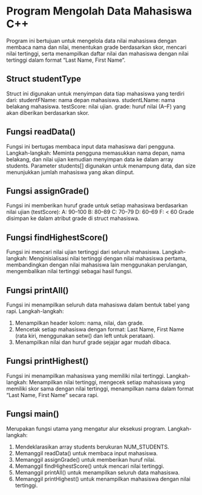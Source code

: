# Program Mengolah Data Mahasiswa C++
Program ini bertujuan untuk mengelola data nilai mahasiswa dengan membaca nama dan nilai, menentukan grade berdasarkan skor, mencari nilai tertinggi, serta menampilkan daftar nilai dan mahasiswa dengan nilai tertinggi dalam format “Last Name, First Name”.

## Struct studentType
Struct ini digunakan untuk menyimpan data tiap mahasiswa yang terdiri dari:
studentFName: nama depan mahasiswa.
studentLName: nama belakang mahasiswa.
testScore: nilai ujian.
grade: huruf nilai (A–F) yang akan diberikan berdasarkan skor.

## Fungsi readData()
Fungsi ini bertugas membaca input data mahasiswa dari pengguna. Langkah-langkah: Meminta pengguna memasukkan nama depan, nama belakang, dan nilai ujian kemudian menyimpan data ke dalam array students. Parameter students[] digunakan untuk menampung data, dan size menunjukkan jumlah mahasiswa yang akan diinput.

## Fungsi assignGrade()
Fungsi ini memberikan huruf grade untuk setiap mahasiswa berdasarkan nilai ujian (testScore):
A: 90–100
B: 80–89
C: 70–79
D: 60–69
F: < 60
Grade disimpan ke dalam atribut grade di struct mahasiswa.

## Fungsi findHighestScore()
Fungsi ini mencari nilai ujian tertinggi dari seluruh mahasiswa. Langkah-langkah: Menginisialisasi nilai tertinggi dengan nilai mahasiswa pertama, membandingkan dengan nilai mahasiswa lain menggunakan perulangan, mengembalikan nilai tertinggi sebagai hasil fungsi.

## Fungsi printAll()
Fungsi ini menampilkan seluruh data mahasiswa dalam bentuk tabel yang rapi. Langkah-langkah:
1. Menampilkan header kolom: nama, nilai, dan grade.
2. Mencetak setiap mahasiswa dengan format: Last Name, First Name (rata kiri, menggunakan setw() dan left untuk perataan).
3. Menampilkan nilai dan huruf grade sejajar agar mudah dibaca.
   
## Fungsi printHighest()
Fungsi ini menampilkan mahasiswa yang memiliki nilai tertinggi. Langkah-langkah: Menampilkan nilai tertinggi, mengecek setiap mahasiswa yang memiliki skor sama dengan nilai tertinggi, menampilkan nama dalam format “Last Name, First Name” secara rapi.

## Fungsi main()
Merupakan fungsi utama yang mengatur alur eksekusi program. Langkah-langkah:
1. Mendeklarasikan array students berukuran NUM_STUDENTS.
2. Memanggil readData() untuk membaca input mahasiswa.
3. Memanggil assignGrade() untuk memberikan huruf nilai.
4. Memanggil findHighestScore() untuk mencari nilai tertinggi.
5. Memanggil printAll() untuk menampilkan seluruh data mahasiswa.
6. Memanggil printHighest() untuk menampilkan mahasiswa dengan nilai tertinggi.
